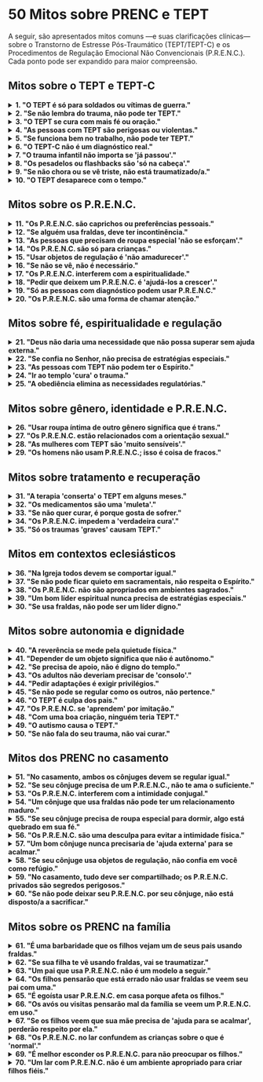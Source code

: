 # 50 Mitos sobre PRENC e TEPT

A seguir, são apresentados mitos comuns —e suas clarificações clínicas— sobre o Transtorno de Estresse Pós-Traumático (TEPT/TEPT-C) e os Procedimentos de Regulação Emocional Não Convencionais (P.R.E.N.C.). Cada ponto pode ser expandido para maior compreensão.

## Mitos sobre o TEPT e TEPT-C
<details>
<summary><strong>1. "O TEPT é só para soldados ou vítimas de guerra."</strong></summary>
<p><strong>Realidade:</strong> O TEPT pode surgir após qualquer evento traumático (abuso, negligência, acidentes, violência doméstica).<br><strong>Risco:</strong> Invisibiliza o sofrimento de civis, especialmente mulheres e crianças.</p>
</details>

<details>
<summary><strong>2. "Se não lembra do trauma, não pode ter TEPT."</strong></summary>
<p><strong>Realidade:</strong> A amnésia dissociativa é um sintoma comum do TEPT-C. O corpo lembra embora a mente não.<br><strong>Risco:</strong> Se nega apoio a quem não tem "provas narrativas".</p>
</details>

<details>
<summary><strong>3. "O TEPT se cura com mais fé ou oração."</strong></summary>
<p><strong>Realidade:</strong> O trauma altera circuitos cerebrais; a fé pode acompanhar, mas não substitui a regulação neurológica.<br><strong>Risco:</strong> Culpabiliza a pessoa por "não orar o suficiente".</p>
</details>

<details>
<summary><strong>4. "As pessoas com TEPT são perigosas ou violentas."</strong></summary>
<p><strong>Realidade:</strong> A maioria se paraliza ou se retira; a agressão é rara e costuma ser defensiva.<br><strong>Risco:</strong> Estigmatização e exclusão social.</p>
</details>

<details>
<summary><strong>5. "Se funciona bem no trabalho, não pode ter TEPT."</strong></summary>
<p><strong>Realidade:</strong> Muitas pessoas "funcionam" com alto custo emocional (esgotamento, dissociação).<br><strong>Risco:</strong> Se nega a gravidade do sofrimento interno.</p>
</details>

<details>
<summary><strong>6. "O TEPT-C não é um diagnóstico real."</strong></summary>
<p><strong>Realidade:</strong> Embora não esteja no DSM-5 (EUA), sim está na CID-11 (OMS) e é amplamente reconhecido clinicamente.<br><strong>Risco:</strong> Se invalida a experiência de quem sofreu trauma prolongado.</p>
</details>

<details>
<summary><strong>7. "O trauma infantil não importa se 'já passou'."</strong></summary>
<p><strong>Realidade:</strong> O trauma precoce reconfigura o cérebro em desenvolvimento. Seus efeitos são duradouros sem intervenção.<br><strong>Risco:</strong> Se minimiza o impacto do desamparo na infância.</p>
</details>

<details>
<summary><strong>8. "Os pesadelos ou flashbacks são 'só na cabeça'."</strong></summary>
<p><strong>Realidade:</strong> São respostas fisiológicas reais, com ativação do sistema nervoso autônomo.<br><strong>Risco:</strong> Se desacredita a experiência sensorial do trauma.</p>
</details>

<details>
<summary><strong>9. "Se não chora ou se vê triste, não está traumatizado/a."</strong></summary>
<p><strong>Realidade:</strong> A anestesia afetiva é um sintoma comum do TEPT.<br><strong>Risco:</strong> Se confunde a desconexão com a indiferença.</p>
</details>

<details>
<summary><strong>10. "O TEPT desaparece com o tempo."</strong></summary>
<p><strong>Realidade:</strong> Sem tratamento, pode se cronificar ou piorar.<br><strong>Risco:</strong> Se atrasa a busca de ajuda.</p>
</details>

## Mitos sobre os P.R.E.N.C.
<details>
<summary><strong>11. "Os P.R.E.N.C. são caprichos ou preferências pessoais."</strong></summary>
<p><strong>Realidade:</strong> São estratégias adaptativas neurologicamente fundamentadas.<br><strong>Risco:</strong> Se negam adaptações razoáveis.</p>
</details>

<details>
<summary><strong>12. "Se alguém usa fraldas, deve ter incontinência."</strong></summary>
<p><strong>Realidade:</strong> Podem ser usadas por contenção tátil, não por função fisiológica.<br><strong>Risco:</strong> Humilhação e vergonha desnecessária.</p>
</details>

<details>
<summary><strong>13. "As pessoas que precisam de roupa especial 'não se esforçam'."</strong></summary>
<p><strong>Realidade:</strong> A sobrecarga sensorial é real e esgotadora.<br><strong>Risco:</strong> Se interpreta a necessidade como preguiça.</p>
</details>

<details>
<summary><strong>14. "Os P.R.E.N.C. são só para crianças."</strong></summary>
<p><strong>Realidade:</strong> As necessidades regulatórias persistem na idade adulta, especialmente após trauma complexo.<br><strong>Risco:</strong> Se nega apoio a adultos com necessidades legítimas.</p>
</details>

<details>
<summary><strong>15. "Usar objetos de regulação é 'não amadurecer'."</strong></summary>
<p><strong>Realidade:</strong> A maturidade inclui saber o que precisa para funcionar com dignidade.<br><strong>Risco:</strong> Se patologiza a autorregulação.</p>
</details>

<details>
<summary><strong>16. "Se não se vê, não é necessário."</strong></summary>
<p><strong>Realidade:</strong> Muitos P.R.E.N.C. são discretos (roupa íntima, acessórios).<br><strong>Risco:</strong> Se exige "normalidade visível" como condição de pertencimento.</p>
</details>

<details>
<summary><strong>17. "Os P.R.E.N.C. interferem com a espiritualidade."</strong></summary>
<p><strong>Realidade:</strong> Permitem maior presença corporal, o que facilita a conexão espiritual.<br><strong>Risco:</strong> Se exclui quem regula de forma não convencional.</p>
</details>

<details>
<summary><strong>18. "Pedir que deixem um P.R.E.N.C. é 'ajudá-los a crescer'."</strong></summary>
<p><strong>Realidade:</strong> Pode causar colapso emocional ou dissociação.<br><strong>Risco:</strong> Dano psicológico e distanciamento espiritual.</p>
</details>

<details>
<summary><strong>19. "Só as pessoas com diagnóstico podem usar P.R.E.N.C."</strong></summary>
<p><strong>Realidade:</strong> Muitos não têm acesso a diagnóstico, mas suas necessidades são reais.<br><strong>Risco:</strong> Se condiciona o apoio ao status clínico formal.</p>
</details>

<details>
<summary><strong>20. "Os P.R.E.N.C. são uma forma de chamar atenção."</strong></summary>
<p><strong>Realidade:</strong> A maioria se usa em privado ou de forma discreta.<br><strong>Risco:</strong> Se desacredita a intenção regulatória.</p>
</details>

## Mitos sobre fé, espiritualidade e regulação
<details>
<summary><strong>21. "Deus não daria uma necessidade que não possa superar sem ajuda externa."</strong></summary>
<p><strong>Realidade:</strong> Deus dá dons, incluindo terapeutas, ciência e estratégias corporais.<br><strong>Risco:</strong> Se rejeita a ajuda como "falta de fé".</p>
</details>

<details>
<summary><strong>22. "Se confia no Senhor, não precisa de estratégias especiais."</strong></summary>
<p><strong>Realidade:</strong> A fé e a neurociência não são mutuamente excludentes.<br><strong>Risco:</strong> Se culpa a pessoa por "depender do terreno".</p>
</details>

<details>
<summary><strong>23. "As pessoas com TEPT não podem ter o Espírito."</strong></summary>
<p><strong>Realidade:</strong> O Espírito pode tocar qualquer filho de Deus, independentemente de seu estado neurológico.<br><strong>Risco:</strong> Se nega a agência espiritual.</p>
</details>

<details>
<summary><strong>24. "Ir ao templo 'cura' o trauma."</strong></summary>
<p><strong>Realidade:</strong> O templo é sagrado, mas não substitui a terapia centrada no trauma.<br><strong>Risco:</strong> Se gera culpa por "não curar no templo".</p>
</details>

<details>
<summary><strong>25. "A obediência elimina as necessidades regulatórias."</strong></summary>
<p><strong>Realidade:</strong> A obediência não reconfigura circuitos neuronais danificados pelo trauma.<br><strong>Risco:</strong> Se confunde a santidade com a normalidade neurológica.</p>
</details>

## Mitos sobre gênero, identidade e P.R.E.N.C.
<details>
<summary><strong>26. "Usar roupa íntima de outro gênero significa que é trans."</strong></summary>
<p><strong>Realidade:</strong> Pode ser por textura, não por identidade.<br><strong>Risco:</strong> Confusão clínica grave e dano relacional.</p>
</details>

<details>
<summary><strong>27. "Os P.R.E.N.C. estão relacionados com a orientação sexual."</strong></summary>
<p><strong>Realidade:</strong> São respostas neurológicas, não expressões de identidade sexual.<br><strong>Risco:</strong> Estigmatização dupla.</p>
</details>

<details>
<summary><strong>28. "As mulheres com TEPT são 'muito sensíveis'."</strong></summary>
<p><strong>Realidade:</strong> A sensibilidade é uma resposta adaptativa ao perigo.<br><strong>Risco:</strong> Se minimiza o trauma de gênero.</p>
</details>

<details>
<summary><strong>29. "Os homens não usam P.R.E.N.C.; isso é coisa de fracos."</strong></summary>
<p><strong>Realidade:</strong> Os homens também têm necessidades regulatórias, mas as ocultam por estigma.<br><strong>Risco:</strong> Isolamento e suicídio.</p>
</details>

## Mitos sobre tratamento e recuperação
<details>
<summary><strong>31. "A terapia 'conserta' o TEPT em alguns meses."</strong></summary>
<p><strong>Realidade:</strong> A cura do trauma complexo leva anos e nem sempre é linear.<br><strong>Risco:</strong> Frustração e abandono do tratamento.</p>
</details>

<details>
<summary><strong>32. "Os medicamentos são uma 'muleta'."</strong></summary>
<p><strong>Realidade:</strong> Podem restaurar o equilíbrio neuroquímico necessário para a terapia.<br><strong>Risco:</strong> Se rejeita tratamento efetivo.</p>
</details>

<details>
<summary><strong>33. "Se não quer curar, é porque gosta de sofrer."</strong></summary>
<p><strong>Realidade:</strong> O medo da cura (por perda de identidade, etc.) é comum no TEPT-C.<br><strong>Risco:</strong> Culpa e abandono.</p>
</details>

<details>
<summary><strong>34. "Os P.R.E.N.C. impedem a 'verdadeira cura'."</strong></summary>
<p><strong>Realidade:</strong> São pontes para a regulação, não obstáculos.<br><strong>Risco:</strong> Se força a renúncia prematura.</p>
</details>

<details>
<summary><strong>35. "Só os traumas 'graves' causam TEPT."</strong></summary>
<p><strong>Realidade:</strong> A percepção subjetiva de ameaça é o que conta, não a "gravidade objetiva".<br><strong>Risco:</strong> Se invalidam traumas de negligência ou humilhação crônica.</p>
</details>

## Mitos em contextos eclesiásticos
<details>
<summary><strong>36. "Na Igreja todos devem se comportar igual."</strong></summary>
<p><strong>Realidade:</strong> A diversidade neurológica é parte do plano de Deus.<br><strong>Risco:</strong> Homogeneização forçada que exclui.</p>
</details>

<details>
<summary><strong>37. "Se não pode ficar quieto em sacramentais, não respeita o Espírito."</strong></summary>
<p><strong>Realidade:</strong> O movimento pode ser regulação sensorial necessária.<br><strong>Risco:</strong> Correção pública que humilha.</p>
</details>

<details>
<summary><strong>38. "Os P.R.E.N.C. não são apropriados em ambientes sagrados."</strong></summary>
<p><strong>Realidade:</strong> A santidade inclui a compaixão pelas necessidades reais.<br><strong>Risco:</strong> Se prioriza a aparência sobre a inclusão.</p>
</details>

<details>
<summary><strong>39. "Um bom líder espiritual nunca precisa de estratégias especiais."</strong></summary>
<p><strong>Realidade:</strong> Os líderes também são humanos com necessidades neurológicas.<br><strong>Risco:</strong> Hipocrisia e esgotamento.</p>
</details>

<details>
<summary><strong>30. "Se usa fraldas, não pode ser um líder digno."</strong></summary>
<p><strong>Realidade:</strong> A dignidade não depende da regulação sensorial.<br><strong>Risco:</strong> Exclusão de chamados baseada em preconceito.</p>
</details>

## Mitos sobre autonomia e dignidade
<details>
<summary><strong>40. "A reverência se mede pela quietude física."</strong></summary>
<p><strong>Realidade:</strong> A reverência é do coração, não do corpo.<br><strong>Risco:</strong> Se confunde a expressão com a intenção.</p>
</details>

<details>
<summary><strong>41. "Depender de um objeto significa que não é autônomo."</strong></summary>
<p><strong>Realidade:</strong> A autonomia inclui escolher suas ferramentas de regulação.<br><strong>Risco:</strong> Se nega a agência pessoal.</p>
</details>

<details>
<summary><strong>42. "Se precisa de apoio, não é digno do templo."</strong></summary>
<p><strong>Realidade:</strong> A dignidade para o templo se baseia no coração, não na funcionalidade neurológica.<br><strong>Risco:</strong> Barreiras espirituais injustas.</p>
</details>

<details>
<summary><strong>43. "Os adultos não deveriam precisar de 'consolo'."</strong></summary>
<p><strong>Realidade:</strong> O consolo corporal é uma necessidade humana básica.<br><strong>Risco:</strong> Se patologiza a vulnerabilidade.</p>
</details>

<details>
<summary><strong>44. "Pedir adaptações é exigir privilégios."</strong></summary>
<p><strong>Realidade:</strong> É pedir equidade, não vantagem.<br><strong>Risco:</strong> Ressentimento comunitário.</p>
</details>

<details>
<summary><strong>45. "Se não pode se regular como os outros, não pertence."</strong></summary>
<p><strong>Realidade:</strong> O pertencimento não se ganha por conformidade.<br><strong>Risco:</strong> Isolamento e perda de fé.</p>
</details>

<details>
<summary><strong>46. "O TEPT é culpa dos pais."</strong></summary>
<p><strong>Realidade:</strong> O trauma pode ocorrer fora do lar; nem sempre é prevenível.<br><strong>Risco:</strong> Culpa parental desnecessária.</p>
</details>

<details>
<summary><strong>47. "Os P.R.E.N.C. se 'aprendem' por imitação."</strong></summary>
<p><strong>Realidade:</strong> Surgem de necessidades internas, não de modelagem.<br><strong>Risco:</strong> Se minimiza sua raiz neurológica.</p>
</details>

<details>
<summary><strong>48. "Com uma boa criação, ninguém teria TEPT."</strong></summary>
<p><strong>Realidade:</strong> O trauma pode vir de fora do lar (escola, comunidade, desastres).<br><strong>Risco:</strong> Idealização danosa da família.</p>
</details>

<details>
<summary><strong>49. "O autismo causa o TEPT."</strong></summary>
<p><strong>Realidade:</strong> O autismo aumenta a vulnerabilidade ao trauma, mas não o causa.<br><strong>Risco:</strong> Confusão diagnóstica.</p>
</details>

<details>
<summary><strong>50. "Se não fala do seu trauma, não vai curar."</strong></summary>
<p><strong>Realidade:</strong> Alguns curam através do corpo, da arte ou do silêncio.<br><strong>Risco:</strong> Se impõe uma única via de cura.</p>
</details>

## Mitos dos PRENC no casamento

<details>
<summary><strong>51. "No casamento, ambos os cônjuges devem se regular igual."</strong></summary>
<p><strong>Realidade:</strong> Cada pessoa tem um sistema nervoso único; o que regula um pode não funcionar —ou até danificar— o outro.<br><strong>Risco:</strong> Se impõe uma norma de "normalidade" que invalida as necessidades legítimas de um dos cônjuges.</p>
</details>

<details>
<summary><strong>52. "Se seu cônjuge precisa de um P.R.E.N.C., não te ama o suficiente."</strong></summary>
<p><strong>Realidade:</strong> A necessidade de regulação não está relacionada com o amor, mas com a fisiologia do sistema nervoso após trauma ou neurodivergência.<br><strong>Risco:</strong> Se confunde a necessidade com a rejeição, gerando insegurança emocional.</p>
</details>

<details>
<summary><strong>53. "Os P.R.E.N.C. interferem com a intimidade conjugal."</strong></summary>
<p><strong>Realidade:</strong> Muitos P.R.E.N.C. permitem que a pessoa esteja mais presente e segura, o que pode melhorar a conexão íntima.<br><strong>Risco:</strong> Se assume que a regulação é um obstáculo, quando na realidade pode ser uma ponte.</p>
</details>

<details>
<summary><strong>54. "Um cônjuge que usa fraldas não pode ter um relacionamento maduro."</strong></summary>
<p><strong>Realidade:</strong> O uso simbólico de fraldas (sem função fisiológica) pode ser uma estratégia de autorregulação legítima após trauma de desamparo.<br><strong>Risco:</strong> Se julga a maturidade conjugal por padrões externos, não pela qualidade do vínculo.</p>
</details>

<details>
<summary><strong>55. "Se seu cônjuge precisa de roupa especial para dormir, algo está quebrado em sua fé."</strong></summary>
<p><strong>Realidade:</strong> A fé e a regulação somática coexistem; uma não anula a outra.<br><strong>Risco:</strong> Se espiritualiza uma necessidade neurológica, gerando culpa desnecessária.</p>
</details>

<details>
<summary><strong>56. "Os P.R.E.N.C. são uma desculpa para evitar a intimidade física."</strong></summary>
<p><strong>Realidade:</strong> Em muitos casos, os P.R.E.N.C. permitem que a pessoa se sinta segura para participar da intimidade.<br><strong>Risco:</strong> Se interpreta a necessidade como rejeição, danificando a confiança conjugal.</p>
</details>

<details>
<summary><strong>57. "Um bom cônjuge nunca precisaria de 'ajuda externa' para se acalmar."</strong></summary>
<p><strong>Realidade:</strong> A autorregulação nem sempre é possível após trauma complexo; os P.R.E.N.C. são ferramentas de autonomia, não dependência.<br><strong>Risco:</strong> Se idealiza a autossuficiência, ignorando a realidade do dano neurológico.</p>
</details>

<details>
<summary><strong>58. "Se seu cônjuge usa objetos de regulação, não confia em você como refúgio."</strong></summary>
<p><strong>Realidade:</strong> Os P.R.E.N.C. não substituem o cônjuge; complementam o apoio humano quando o sistema nervoso está em alarme.<br><strong>Risco:</strong> Se toma como ofensa pessoal uma necessidade fisiológica.</p>
</details>

<details>
<summary><strong>59. "No casamento, tudo deve ser compartilhado; os P.R.E.N.C. privados são segredos perigosos."</strong></summary>
<p><strong>Realidade:</strong> Alguns P.R.E.N.C. são íntimos por natureza (como roupa íntima regulatória) e não implicam ocultamento, mas dignidade pessoal.<br><strong>Risco:</strong> Se confunde a privacidade com a falta de transparência.</p>
</details>

<details>
<summary><strong>60. "Se não pode deixar seu P.R.E.N.C. por seu cônjuge, não está disposto/a a sacrificar."</strong></summary>
<p><strong>Realidade:</strong> Pedir que alguém abandone uma estratégia regulatória essencial não é um ato de amor, mas uma exigência que pode causar colapso emocional.<br><strong>Risco:</strong> Se distorce o conceito de sacrifício, convertendo-o em coerção.</p>
</details>

## Mitos sobre os PRENC na família

<details>
<summary><strong>61. "É uma barbaridade que os filhos vejam um de seus pais usando fraldas."</strong></summary>
<p><strong>Realidade:</strong> Se se explica com simplicidade e dignidade ("isso me ajuda a me acalmar, como você gosta da sua manta"), os filhos aprendem empatia, diversidade neurológica e respeito pelas necessidades alheias.<br><strong>Risco:</strong> Se transmite vergonha desnecessária e se oculta uma oportunidade de ensinar compaixão.</p>
</details>

<details>
<summary><strong>62. "Se sua filha te vê usando fraldas, vai se traumatizar."</strong></summary>
<p><strong>Realidade:</strong> As crianças não se "traumatizam" por ver necessidades humanas reguladas com calma; se traumatizam pelo medo, a violência ou a incoerência emocional.<br><strong>Risco:</strong> Se projeta o estigma adulto sobre a inocência infantil.</p>
</details>

<details>
<summary><strong>63. "Um pai que usa P.R.E.N.C. não é um modelo a seguir."</strong></summary>
<p><strong>Realidade:</strong> Modelar autorregulação, autocuidado e honestidade emocional é uma das melhores lições que um pai pode dar.<br><strong>Risco:</strong> Se confunde a "normalidade" com a integridade moral.</p>
</details>

<details>
<summary><strong>64. "Os filhos pensarão que está errado não usar fraldas se veem seu pai com uma."</strong></summary>
<p><strong>Realidade:</strong> As crianças entendem diferenças contextuais ("isso é para o papai, você não precisa"). A confusão surge só se se apresenta com vergonha ou secretismo.<br><strong>Risco:</strong> Se subestima a capacidade das crianças para compreender a diversidade funcional.</p>
</details>

<details>
<summary><strong>65. "É egoísta usar P.R.E.N.C. em casa porque afeta os filhos."</strong></summary>
<p><strong>Realidade:</strong> Um pai regulado emocionalmente é mais presente, paciente e disponível para seus filhos. Cuidar de si não é egoísmo, é responsabilidade parental.<br><strong>Risco:</strong> Se culpa o cuidador por priorizar sua estabilidade, o que pode levar ao esgotamento.</p>
</details>

<details>
<summary><strong>66. "Os avós ou visitas pensarão mal da família se veem um P.R.E.N.C. em uso."</strong></summary>
<p><strong>Realidade:</strong> A percepção alheia não deve ditar a saúde interna do lar. Uma família que se cuida com dignidade ensina mais que uma que finge perfeição.<br><strong>Risco:</strong> Se prioriza a aparência social sobre o bem-estar real.</p>
</details>

<details>
<summary><strong>67. "Se os filhos veem que sua mãe precisa de 'ajuda para se acalmar', perderão respeito por ela."</strong></summary>
<p><strong>Realidade:</strong> Os filhos respeitam a autenticidade, não a invulnerabilidade. Ver um pai manejar suas emoções com ferramentas saudáveis fomenta segurança.<br><strong>Risco:</strong> Se perpetua o mito do "pai perfeito" que nunca precisa de apoio.</p>
</details>

<details>
<summary><strong>68. "Os P.R.E.N.C. no lar confundem as crianças sobre o que é 'normal'."</strong></summary>
<p><strong>Realidade:</strong> A vida real inclui diversidade. As crianças que crescem em lares inclusivos desenvolvem maior empatia, flexibilidade cognitiva e resiliência.<br><strong>Risco:</strong> Se protege uma ilusão de normalidade que não existe fora do lar.</p>
</details>

<details>
<summary><strong>69. "É melhor esconder os P.R.E.N.C. para não preocupar os filhos."</strong></summary>
<p><strong>Realidade:</strong> O secretismo gera ansiedade; a transparência tranquila gera segurança. Os filhos percebem o estresse mesmo quando não se lhes diz nada.<br><strong>Risco:</strong> Se cria um ambiente de tensão não verbal que as crianças internalizam como culpa ou perigo.</p>
</details>

<details>
<summary><strong>70. "Um lar com P.R.E.N.C. não é um ambiente apropriado para criar filhos fiéis."</strong></summary>
<p><strong>Realidade:</strong> Um lar onde se vive o Evangelho com autenticidade —incluindo compaixão pelas próprias necessidades— é um semeador de fé genuína.<br><strong>Risco:</strong> Se equipara a santidade com a ausência de necessidades humanas, contradizendo o exemplo de Cristo, que curou corpos e almas.</p>
</details>

